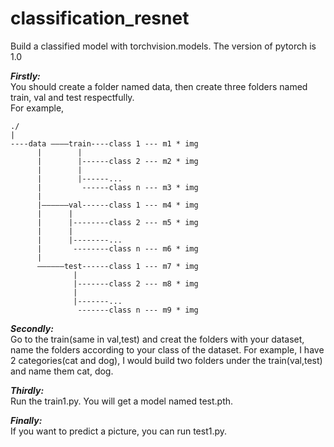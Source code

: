 # classification_resnet
Build a classified model with torchvision.models. The version of pytorch is 1.0
                                                                                                                                            
***Firstly:***                                                                                                                                                                      
You should create a folder named data,     then create three folders named train, val and test respectfully.     
For example,                                                                       
	
	./                                                                                                                                           
	|                                                                                                                                       
	----data ————train----class 1 --- m1 * img                                                                                                                                     
	      |        |                                                                                                                                       
	      |        |------class 2 --- m2 * img                                                                                                                                     
	      |        |                                                                                                                                      
	      |        |------...                                                                                                                                      
	      |         ------class n --- m3 * img                                                                                                                                     
	      |                                                                                                                                      
	      |——————val------class 1 --- m4 * img                                                                                                                                      
	      |      |                                                                                                                                       
	      |      |--------class 2 --- m5 * img                                                                                                                                      
	      |      |                                                                                                                                      
	      |      |--------...                                                                                                                                      
	      |       --------class n --- m6 * img                                                                                                                                      
	      |                                                                                                                                      
 	      ——————test------class 1 --- m7 * img                                                                                                                                      
 	              |                                                                                                                                       
	              |-------class 2 --- m8 * img                                                                                                                                      
	              |                                                                                                                                      
	              |-------...                                                                                                                                      
	               -------class n --- m9 * img                                                                                                                                      
                                                                                                                                      

***Secondly:***                                                                                                                                                          
Go to the train(same in val,test) and creat the folders with your dataset, name the folders according to your class of the dataset. 
For example, I have 2 categories(cat and dog), I would build two folders under the train(val,test) and name them cat, dog.                    
                                                                                                                                          
***Thirdly:***                                                                                                                                         
Run the train1.py. You will get a model named test.pth.                    
                                                                                                                                        
***Finally:***                                                                                                                                     
If you want to predict a picture, you can run test1.py.               

